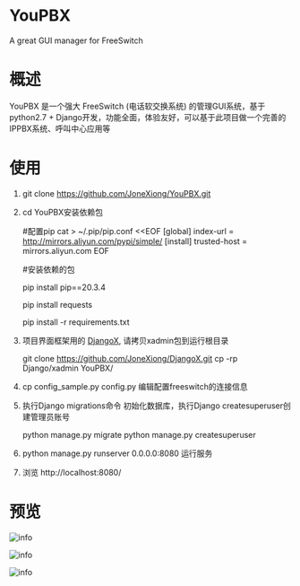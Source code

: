 # YouPBX
A great GUI manager for FreeSwitch

# 概述

YouPBX 是一个强大 FreeSwitch (电话软交换系统) 的管理GUI系统，基于python2.7 + Django开发，功能全面，体验友好，可以基于此项目做一个完善的IPPBX系统、呼叫中心应用等

# 使用

1. git clone https://github.com/JoneXiong/YouPBX.git
2. cd YouPBX安装依赖包

   #配置pip
   cat > ~/.pip/pip.conf <<EOF
[global]
index-url = http://mirrors.aliyun.com/pypi/simple/
[install]
trusted-host = mirrors.aliyun.com
EOF
 
   #安装依赖的包
 
   pip install pip==20.3.4
 
   pip  install requests
 
   pip install -r requirements.txt

4. 项目界面框架用的 [DjangoX](https://github.com/JoneXiong/DjangoX), 请拷贝xadmin包到运行根目录
   
   git clone https://github.com/JoneXiong/DjangoX.git
   cp -rp Django/xadmin YouPBX/
   
5. cp config_sample.py config.py 编辑配置freeswitch的连接信息
6. 执行Django migrations命令 初始化数据库，执行Django createsuperuser创建管理员账号

   python manage.py migrate
   python manage.py createsuperuser
   
7. python manage.py runserver 0.0.0.0:8080 运行服务
8. 浏览 http://localhost:8080/


# 预览
![info](https://github.com/JoneXiong/YouPBX/raw/master/apps/base/static/base/images/youpbx0.jpg)

![info](https://github.com/JoneXiong/YouPBX/raw/master/apps/base/static/base/images/youpbx1.jpg)

![info](https://github.com/JoneXiong/YouPBX/raw/master/apps/base/static/base/images/youpbx2.jpg)
